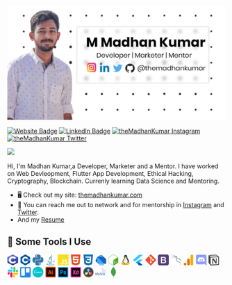 <!--### Hi there 👋-->

<p><a href = "https://www.themadhankumar.com">
  <img src="https://github.com/themadhankumar/site/blob/main/assets/img/titlecard.jpg" />
 </a></p>
  
  
  
 <p>
 <a href="https://themadhankumar.com"><img src="https://img.shields.io/badge/-theMadhanKumar.com-4E69C8?style=flat-square&amp;labelColor=4E69C8&amp;logo=Firefox&amp;link=https://themadhankumar.com" alt="Website Badge"></a>  <a href="https://www.linkedin.com/in/madhan-kumar-0495b9a5/"><img src="https://img.shields.io/badge/-@Madhan Kumar-0077B5?style=flat-square&amp;labelColor=0077B5&amp;logo=LinkedIn&amp;link=https://www.linkedin.com/in/madhan-kumar-0495b9a5/" alt="LinkedIn Badge"></a> <a href="https://instagram.com/themadhankumar"><img src="https://img.shields.io/badge/-@theMadhanKumar-white?style=flat-square&amp;labelColor=white&amp;logo=instagram&amp;link=https://instagram.com/themadhankumar" alt="theMadhanKumar Instagram"></a> <a href="https://www.twitter.com/themadhankumar"> <img alt="theMadhanKumar Twitter" src="https://img.shields.io/twitter/follow/theMadhanKumar?style=social" />
</a>
</p>


![](https://visitor-badge.glitch.me/badge?page_id=themadhankumar.themadhankumar)



<p>Hi, I'm Madhan Kumar,a  Developer, Marketer and a Mentor. I have worked on Web Devleopment, Flutter App Development, Ethical Hacking, Cryptography, Blockchain. Currenly learning Data Science and Mentoring. </p>

- 🖥️ Check out my site: [themadhankumar.com](themadhankumar.com)
- 💬 You can reach me out to network and for mentorship in [Instagram](instagram.com/themadhankumar) and [Twitter](twitter.com/themadhankumar).
- And my [Resume](https://github.com/themadhankumar/site/blob/main/assets/MadhanKumar.pdf)

<h2>🚀 Some Tools I Use</h2>
<p align="left">
<img class="tag-icons" src="https://github.com/themadhankumar/site/blob/main/assets/img/icons/c-programming-480.png" alt="C++ Logo png" title="C++" width="25" height="25"/>
<img class="tag-icons" src="https://github.com/themadhankumar/site/blob/main/assets/img/icons/cplusplus.svg" alt="C++ Logo png" title="C++" width="25" height="25"/>
<img class="tag-icons" src="https://github.com/themadhankumar/site/blob/main/assets/img/icons/python.svg" alt="Python Logo png" title="Python"width="25" height="25"/>
<img class="tag-icons" src="https://github.com/themadhankumar/site/blob/main/assets/img/icons/java.svg" alt="Java Logo png" title="Java" width="25" height="25"/>
<img class="tag-icons" src="https://github.com/themadhankumar/site/blob/main/assets/img/icons/javascript.svg" alt="JavaScript Logo png" title="JavaScript" width="25" height="25" />
<img class="tag-icons" src="https://github.com/themadhankumar/site/blob/main/assets/img/icons/html5.svg" alt="HTML5 Logo png Logo png" title="HTML5" width="25" height="25" />
<img class="tag-icons" src="https://github.com/themadhankumar/site/blob/main/assets/img/icons/css3.svg" alt="CSS3 Logo png" title="CSS3" width="25" height="25" />
<img class="tag-icons" src="https://github.com/themadhankumar/site/blob/main/assets/img/icons/dart-100.png" alt="Dart Logo png" title="Dart" width="25" height="25" />
<img class="tag-icons" src="https://github.com/themadhankumar/site/blob/main/assets/img/icons/gnubash.svg" alt="Linux/GNU Bash Logo png" title="Linux/GNU Bash" width="25" height="25" />

<img class="tag-icons" src="https://github.com/themadhankumar/site/blob/main/assets/img/icons/linux-100.png" alt="Linux Logo png" title="Linux" width="25" height="25" />
<img class="tag-icons" src="https://github.com/themadhankumar/site/blob/main/assets/img/icons/flutter-100.png" alt="Flutter Logo png" title="Flutter" width="25" height="25" />
<img class="tag-icons" src="https://github.com/themadhankumar/site/blob/main/assets/img/icons/git.svg" alt="git Logo png" title="Git" width="25" height="25" />
<img class="tag-icons" src="https://github.com/themadhankumar/site/blob/main/assets/img/icons/Bootstrap.svg" alt="Bootstrap Logo png" title="Bootstrap" width="25" height="25" />
<img class="tag-icons" src="https://github.com/themadhankumar/site/blob/main/assets/img/icons/kali-linux-100.png" alt="Kali Linux Logo png" title="Kali Linux" width="25" height="25" />
<img class="tag-icons" src="https://github.com/themadhankumar/site/blob/main/assets/img/icons/google_analytics-icon.svg" alt="Google Analytics Logo png" title="Google Analytics" width="25" height="25" />
<img class="tag-icons" src="https://github.com/themadhankumar/site/blob/main/assets/img/icons/discord-new-logo-100.png" alt="Discord Logo png" title="Discord" width="25" height="25" />
<img class="tag-icons" src="https://github.com/themadhankumar/site/blob/main/assets/img/icons/notion-100.png" alt="Notion Logo png" title="Notion" width="25" height="25" />
<img class="tag-icons" src="https://github.com/themadhankumar/site/blob/main/assets/img/icons/slack-new-100.png" alt="Slack Logo png" title="Slack" width="25" height="25" />
<img class="tag-icons" src="https://github.com/themadhankumar/site/blob/main/assets/img/icons/trello-100.png" alt="Trello Logo png" title="Trello" width="25" height="25" />

<img class="tag-icons" src="https://github.com/themadhankumar/site/blob/main/assets/img/icons/canva.png" alt="Canva Logo png" title="Canva" width="25" height="25" />
<img class="tag-icons" src="https://github.com/themadhankumar/site/blob/main/assets/img/icons/adobe-illustrator-100.png" alt="Adobe Illustrator Logo png" title="Adobe Illustrator" width="25" height="25" />
<img class="tag-icons" src="https://github.com/themadhankumar/site/blob/main/assets/img/icons/adobe-photoshop-100.png" alt="Adobe Photoshop Logo png" title="Adobe Photoshop" width="25" height="25" />
<img class="tag-icons" src="https://github.com/themadhankumar/site/blob/main/assets/img/icons/adobe-xd-100.png" alt="Adobe XD Logo png" title="Adobe XD" width="25" height="25" />
<img class="tag-icons" src="https://github.com/themadhankumar/site/blob/main/assets/img/icons/davinci-resolve-100.png" alt="Davinci Resolve Logo png" title="Davinci Resolve" width="25" height="25" />

<img class="tag-icons" src="https://github.com/themadhankumar/site/blob/main/assets/img/icons/mysql.png" alt="MySQL Logo png" title="MySQL" width="25" height="25" />
<img class="tag-icons" src="https://github.com/themadhankumar/site/blob/main/assets/img/icons/mongodb.png" alt="mongodb" title="MongoDB" width="25" height="25" />
<!--
**themadhankumar/themadhankumar** is a ✨ _special_ ✨ repository because its `README.md` (this file) appears on your GitHub profile.

Here are some ideas to get you started:

- 🔭 I’m currently working on ...
- 🌱 I’m currently learning ...
- 👯 I’m looking to collaborate on ...
- 🤔 I’m looking for help with ...
- 💬 Ask me about ...
- 📫 How to reach me: ...
- 😄 Pronouns: ...
- ⚡ Fun fact: ...
-->
